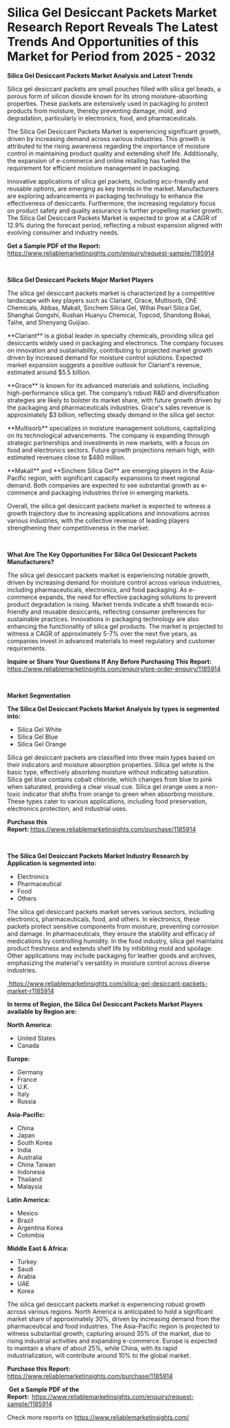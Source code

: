 <p><h1>Silica Gel Desiccant Packets Market Research Report Reveals The Latest Trends And Opportunities of this Market for Period from 2025 - 2032</h1></p><p><strong>Silica Gel Desiccant Packets Market Analysis and Latest Trends</strong></p>
<p><p>Silica gel desiccant packets are small pouches filled with silica gel beads, a porous form of silicon dioxide known for its strong moisture-absorbing properties. These packets are extensively used in packaging to protect products from moisture, thereby preventing damage, mold, and degradation, particularly in electronics, food, and pharmaceuticals. </p><p>The Silica Gel Desiccant Packets Market is experiencing significant growth, driven by increasing demand across various industries. This growth is attributed to the rising awareness regarding the importance of moisture control in maintaining product quality and extending shelf life. Additionally, the expansion of e-commerce and online retailing has fueled the requirement for efficient moisture management in packaging.</p><p>Innovative applications of silica gel packets, including eco-friendly and reusable options, are emerging as key trends in the market. Manufacturers are exploring advancements in packaging technology to enhance the effectiveness of desiccants. Furthermore, the increasing regulatory focus on product safety and quality assurance is further propelling market growth. The Silica Gel Desiccant Packets Market is expected to grow at a CAGR of 12.9% during the forecast period, reflecting a robust expansion aligned with evolving consumer and industry needs.</p></p>
<p><strong>Get a Sample PDF of the Report:&nbsp;</strong> <a href="https://www.reliablemarketinsights.com/enquiry/request-sample/1185914?utm_campaign=3560&utm_medium=2&utm_source=Github&utm_content=ia&utm_term=28032025&utm_id=silica-gel-desiccant-packets">https://www.reliablemarketinsights.com/enquiry/request-sample/1185914</a></p>
<p>&nbsp;</p>
<p><strong>Silica Gel Desiccant Packets Major Market Players</strong></p>
<p><p>The silica gel desiccant packets market is characterized by a competitive landscape with key players such as Clariant, Grace, Multisorb, OhE Chemicals, Abbas, Makall, Sinchem Silica Gel, Wihai Pearl Silica Gel, Shanghai Gongshi, Rushan Huanyu Chemical, Topcod, Shandong Bokai, Taihe, and Shenyang Guijiao.</p><p>**Clariant** is a global leader in specialty chemicals, providing silica gel desiccants widely used in packaging and electronics. The company focuses on innovation and sustainability, contributing to projected market growth driven by increased demand for moisture control solutions. Expected market expansion suggests a positive outlook for Clariant's revenue, estimated around $5.5 billion.</p><p>**Grace** is known for its advanced materials and solutions, including high-performance silica gel. The company’s robust R&D and diversification strategies are likely to bolster its market share, with future growth driven by the packaging and pharmaceuticals industries. Grace's sales revenue is approximately $3 billion, reflecting steady demand in the silica gel sector.</p><p>**Multisorb** specializes in moisture management solutions, capitalizing on its technological advancements. The company is expanding through strategic partnerships and investments in new markets, with a focus on food and electronics sectors. Future growth projections remain high, with estimated revenues close to $480 million.</p><p>**Makall** and **Sinchem Silica Gel** are emerging players in the Asia-Pacific region, with significant capacity expansions to meet regional demand. Both companies are expected to see substantial growth as e-commerce and packaging industries thrive in emerging markets.</p><p>Overall, the silica gel desiccant packets market is expected to witness a growth trajectory due to increasing applications and innovations across various industries, with the collective revenue of leading players strengthening their competitiveness in the market.</p></p>
<p>&nbsp;</p>
<p><strong>What Are The Key Opportunities For Silica Gel Desiccant Packets Manufacturers?</strong></p>
<p><p>The silica gel desiccant packets market is experiencing notable growth, driven by increasing demand for moisture control across various industries, including pharmaceuticals, electronics, and food packaging. As e-commerce expands, the need for effective packaging solutions to prevent product degradation is rising. Market trends indicate a shift towards eco-friendly and reusable desiccants, reflecting consumer preferences for sustainable practices. Innovations in packaging technology are also enhancing the functionality of silica gel products. The market is projected to witness a CAGR of approximately 5-7% over the next five years, as companies invest in advanced materials to meet regulatory and customer requirements.</p></p>
<p><strong>Inquire or Share Your Questions If Any Before Purchasing This Report:</strong> <a href="https://www.reliablemarketinsights.com/enquiry/pre-order-enquiry/1185914?utm_campaign=3560&utm_medium=2&utm_source=Github&utm_content=ia&utm_term=28032025&utm_id=silica-gel-desiccant-packets">https://www.reliablemarketinsights.com/enquiry/pre-order-enquiry/1185914</a></p>
<p>&nbsp;</p>
<p><strong>Market Segmentation</strong></p>
<p><strong>The Silica Gel Desiccant Packets Market Analysis by types is segmented into:</strong></p>
<p><ul><li>Silica Gel White</li><li>Silica Gel Blue</li><li>Silica Gel Orange</li></ul></p>
<p><p>Silica gel desiccant packets are classified into three main types based on their indicators and moisture absorption properties. Silica gel white is the basic type, effectively absorbing moisture without indicating saturation. Silica gel blue contains cobalt chloride, which changes from blue to pink when saturated, providing a clear visual cue. Silica gel orange uses a non-toxic indicator that shifts from orange to green when absorbing moisture. These types cater to various applications, including food preservation, electronics protection, and industrial uses.</p></p>
<p><strong>Purchase this Report:&nbsp;</strong><a href="https://www.reliablemarketinsights.com/purchase/1185914?utm_campaign=3560&utm_medium=2&utm_source=Github&utm_content=ia&utm_term=28032025&utm_id=silica-gel-desiccant-packets">https://www.reliablemarketinsights.com/purchase/1185914</a></p>
<p>&nbsp;</p>
<p><strong>The Silica Gel Desiccant Packets Market Industry Research by Application is segmented into:</strong></p>
<p><ul><li>Electronics</li><li>Pharmaceutical</li><li>Food</li><li>Others</li></ul></p>
<p><p>The silica gel desiccant packets market serves various sectors, including electronics, pharmaceuticals, food, and others. In electronics, these packets protect sensitive components from moisture, preventing corrosion and damage. In pharmaceuticals, they ensure the stability and efficacy of medications by controlling humidity. In the food industry, silica gel maintains product freshness and extends shelf life by inhibiting mold and spoilage. Other applications may include packaging for leather goods and archives, emphasizing the material's versatility in moisture control across diverse industries.</p></p>
<p><a href="https://www.reliablemarketinsights.com/silica-gel-desiccant-packets-market-r1185914?utm_campaign=3560&utm_medium=2&utm_source=Github&utm_content=ia&utm_term=28032025&utm_id=silica-gel-desiccant-packets">&nbsp;https://www.reliablemarketinsights.com/silica-gel-desiccant-packets-market-r1185914</a></p>
<p><strong>In terms of Region, the Silica Gel Desiccant Packets Market Players available by Region are:</strong></p>
<p>
    <p> <strong> North America: </strong>
        <ul>
            <li>United States</li>
            <li>Canada</li>
        </ul>
        </p> 
    <p> <strong> Europe: </strong>
        <ul>
            <li>Germany</li>
            <li>France</li>
            <li>U.K.</li>
            <li>Italy</li>
            <li>Russia</li>
        </ul>
        </p> 
    <p> <strong> Asia-Pacific: </strong>
        <ul>
            <li>China</li>
            <li>Japan</li>
            <li>South Korea</li>
            <li>India</li>
            <li>Australia</li>
            <li>China Taiwan</li>
            <li>Indonesia</li>
            <li>Thailand</li>
            <li>Malaysia</li>
        </ul>
        </p> 
    <p> <strong> Latin America: </strong>
        <ul>
            <li>Mexico</li>
            <li>Brazil</li>
            <li>Argentina Korea</li>
            <li>Colombia</li>
        </ul>
        </p> 
    <p> <strong> Middle East & Africa: </strong>
        <ul>
            <li>Turkey</li>
            <li>Saudi</li>
            <li>Arabia</li>
            <li>UAE</li>
            <li>Korea</li>
        </ul>
    </p>
    </p>
<p><p>The silica gel desiccant packets market is experiencing robust growth across various regions. North America is anticipated to hold a significant market share of approximately 30%, driven by increasing demand from the pharmaceutical and food industries. The Asia-Pacific region is projected to witness substantial growth, capturing around 35% of the market, due to rising industrial activities and expanding e-commerce. Europe is expected to maintain a share of about 25%, while China, with its rapid industrialization, will contribute around 10% to the global market.</p></p>
<p><strong>Purchase this Report: </strong><a href="https://www.reliablemarketinsights.com/purchase/1185914?utm_campaign=3560&utm_medium=2&utm_source=Github&utm_content=ia&utm_term=28032025&utm_id=silica-gel-desiccant-packets">https://www.reliablemarketinsights.com/purchase/1185914</a></p>
<p>&nbsp;<strong>Get a Sample PDF of the Report:&nbsp;&nbsp;</strong><a href="https://www.reliablemarketinsights.com/enquiry/request-sample/1185914?utm_campaign=3560&utm_medium=2&utm_source=Github&utm_content=ia&utm_term=28032025&utm_id=silica-gel-desiccant-packets">https://www.reliablemarketinsights.com/enquiry/request-sample/1185914</a></p>
<p><strong></strong></p>
<p>Check more reports on <a href="https://www.reliablemarketinsights.com/?utm_campaign=3560&utm_medium=2&utm_source=Github&utm_content=ia&utm_term=28032025&utm_id=silica-gel-desiccant-packets">https://www.reliablemarketinsights.com/</a></p>